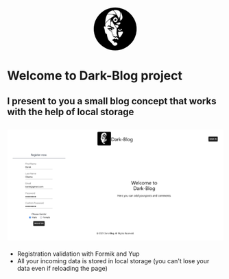 <p align="center">
  <a href="https://black-white-blog.vercel.app/">
   <img style="border-radius:50%" src="./public/markDown/logo.png" alt="Dark-Blog" width='100'/>
  </a>
  
  
  
 # Welcome to Dark-Blog project

I present to you a small blog concept that works with the help of local storage  
---
  ![Welcome page](./public/markDown/welcomePage.png)
---
  * Registration validation with Formik and Yup
  * All your incoming data is stored in local storage (you can't lose your data even if reloading the page)


